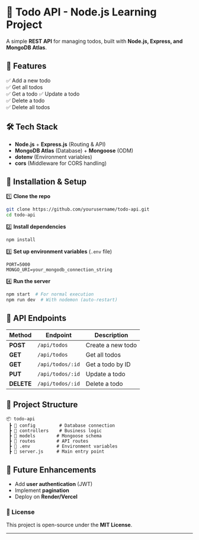 # 📝 Todo API - Node.js Learning Project  

A simple **REST API** for managing todos, built with **Node.js, Express, and MongoDB Atlas**.  

## 🚀 Features  
✅ Add a new todo  
✅ Get all todos  
✅ Get a todo
✅ Update a todo  
✅ Delete a todo  
✅ Delete all todos 

## 🛠 Tech Stack  
- **Node.js** + **Express.js** (Routing & API)  
- **MongoDB Atlas** (Database) + **Mongoose** (ODM)  
- **dotenv** (Environment variables)  
- **cors** (Middleware for CORS handling)  

## 📌 Installation & Setup  

1️⃣ **Clone the repo**  
```sh
git clone https://github.com/yourusername/todo-api.git  
cd todo-api  
```  

2️⃣ **Install dependencies**  
```sh
npm install  
```  

3️⃣ **Set up environment variables** (`.env` file)  
```env
PORT=5000  
MONGO_URI=your_mongodb_connection_string  
```  

4️⃣ **Run the server**  
```sh
npm start  # For normal execution  
npm run dev  # With nodemon (auto-restart)  
```  

## 📂 API Endpoints  

| Method | Endpoint       | Description |
|--------|--------------|-------------|
| **POST**   | `/api/todos`     | Create a new todo |
| **GET**    | `/api/todos`     | Get all todos |
| **GET**    | `/api/todos/:id` | Get a todo by ID |
| **PUT**    | `/api/todos/:id` | Update a todo |
| **DELETE** | `/api/todos/:id` | Delete a todo |

## 📂 Project Structure  
```
📦 todo-api  
 ┣ 📂 config         # Database connection  
 ┣ 📂 controllers    # Business logic  
 ┣ 📂 models        # Mongoose schema  
 ┣ 📂 routes        # API routes  
 ┣ 📜 .env          # Environment variables  
 ┣ 📜 server.js     # Main entry point  
```

## 📌 Future Enhancements  
- Add **user authentication** (JWT)  
- Implement **pagination**  
- Deploy on **Render/Vercel**  

### 📜 License  
This project is open-source under the **MIT License**.  

---  
